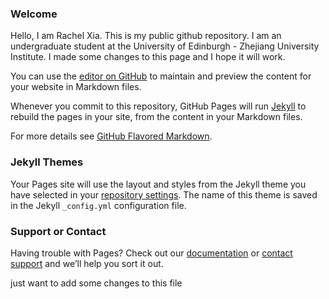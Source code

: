 ### Welcome
Hello, I am Rachel Xia. This is my public github repository.
I am an undergraduate student at the University of Edinburgh - Zhejiang University Institute. 
I made some changes to this page and I hope it will work.

You can use the [editor on GitHub](https://github.com/SummerRachel/SummerRachel.github.io/edit/main/index.md) to maintain and preview the content for your website in Markdown files.

Whenever you commit to this repository, GitHub Pages will run [Jekyll](https://jekyllrb.com/) to rebuild the pages in your site, from the content in your Markdown files.


For more details see [GitHub Flavored Markdown](https://guides.github.com/features/mastering-markdown/).

### Jekyll Themes

Your Pages site will use the layout and styles from the Jekyll theme you have selected in your [repository settings](https://github.com/SummerRachel/SummerRachel.github.io/settings). The name of this theme is saved in the Jekyll `_config.yml` configuration file.

### Support or Contact

Having trouble with Pages? Check out our [documentation](https://docs.github.com/categories/github-pages-basics/) or [contact support](https://support.github.com/contact) and we’ll help you sort it out.

just want to add some changes to this file
